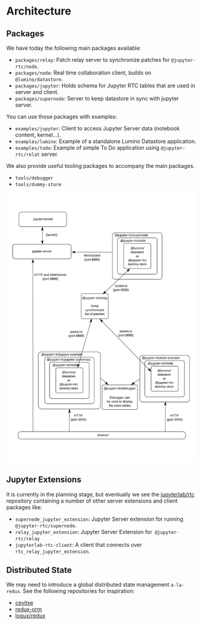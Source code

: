 # Architecture

## Packages

We have today the following main packages available:

- `packages/relay`: Patch relay server to synchronize patches for `@jupyter-rtc/node`.
- `packages/node`: Real time collaboration client, builds on `@lumino/datastore`.
- `packages/jupyter`: Holds schema for Jupyter RTC tables that are used in server and client.
- `packages/supernode`: Server to keep datastore in sync with jupyter server.

You can use those packages with examples:

- `examples/jupyter`: Client to access Jupyter Server data (notebook content, kernel...).
- `examples/lumino`: Example of a standalone Lumino Datastore application.
- `examples/todo`: Example of simple To Do application using `@jupyter-rtc/relat` server.

We also provide useful tooling packages to accompany the main packages.

- `tools/debugger`
- `tools/dummy-store`

![The development architecture](images/dev-architecture.svg "The development architecture")

## Jupyter Extensions

It is currently in the planning stage, but eventually we see the [jupyterlab/rtc](https://github.com/jupyterlab/rtc) repository containing a number of other server extensions and client packages like:

- `supernode_jupyter_extension`: Jupyter Server extension for running `@jupyter-rtc/supernode`.
- `relay_jupyter_extension`: Jupyter Server Extension for` @jupyter-rtc/relay`
- `jupyterlab-rtc-client`: A client that connects over `rtc_relay_jupyter_extension`.

## Distributed State

We may need to introduce a global distributed state management `a-la-redux`. See the following repositories for inspiration:

- [cevitxe](https://github.com/devresults/cevitxe)
- [redux-orm](https://github.com/redux-orm/redux-orm)
- [logux/redux](https://github.com/logux/redux)
